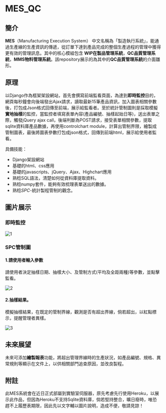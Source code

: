 # MES_QC

## 簡介

**MES**（Manufacturing Execution System） 中文名稱為「製造執行系統」，能通過生產線的生產資訊的傳遞，從訂單下達到產品完成的整個生產過程的管理中獲得更有效的管理訊息。其中的核心模組包含 **WIP在製品管理系統**，**QC品質管理系統**，**MMS物料管理系統**。該repository展示的為其中的**QC品質管理系統**的介面雛形。

## 原理

以Django作為框架架設網站，首先會撰寫前端監看頁面，為達到**即時監控**目的，網頁每秒鐘會向後端發出Ajax請求，讀取最新15筆產品資訊，加入圖表相關參數後，打包成Json格式回傳至前端，展示給監看者。至於統計管制圖則是採取模擬**實地抽樣**的監控，當監控者填寫表單內容(產品編號、抽樣起始日等)，送出表單之際，觸發jQuery ajax call，後端判斷為POST請求，接受表單相關參數，提取sqlite資料庫產品數據，再使用controlchart module，計算出管制界限，繪製成管制圖表，最後將圖表參數打包成json格式，回傳到前端html，展示給使用者監看。

具備技能：<br>

+ Django架設網站
+ 基礎的html、css應用
+ 基礎的javascripts、jQuery、Ajax、Highchart應用
+ 熟稔SQL語法，清楚如何從資料庫提取資料。
+ 熟稔numpy套件，能夠有效梳理表單送出的數據。
+ 熟稔*SPC*-統計製程管制的觀念。

## 圖片展示

###  即時監控

![1](<https://github.com/vbjc5275/MES_QC/raw/master/image/1.jpg>)

### SPC管制圖

#### 1.請使用者輸入參數

請使用者決定抽樣日期、抽樣大小、及管制方式(平均及全距兩種)等參數，並點擊監看。

![2](<https://github.com/vbjc5275/MES_QC/raw/master/image/2.jpg>)

#### 2.抽樣結果。

模擬抽樣結果，在既定的管制界線，觀測是否有超出界線，倘若超出，以紅點標示，提醒管理者異樣。

![3](<https://github.com/vbjc5275/MES_QC/raw/master/image/3.jpg>)



## 未來展望

未來可添加**繪製報表**功能，將超出管理界線時的生產狀況，如產品編號、規格、異常規則等顯示在文件上，以供相關部門追查原因，並改良製程。

## 附註

此MES系統會在近日正式部屬到實驗室伺服器，原先考慮先行使用Heroku，以展示此作品，但因為Heroku不支持Sqlite資料庫，倘若堅持整合，曠日廢時，唯恐趕不上履歷表期限，因此先以文字輔以圖片說明，造成不便，敬請見諒！

